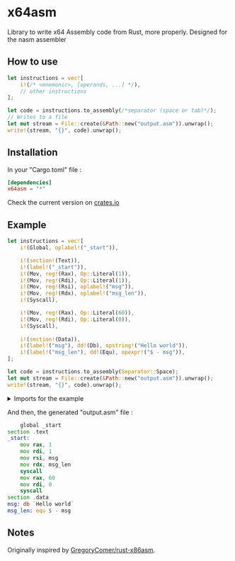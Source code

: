 # x64asm
Library to write x64 Assembly code from Rust, more properly. Designed for the nasm assembler

## How to use
```rust                                 
let instructions = vec![
    i!(/* <mnemonic>, [operands, ...] */),
    // other instructions
];

let code = instructions.to_assembly(/*separator (space or tab)*/);
// Writes to a file
let mut stream = File::create(&Path::new("output.asm")).unwrap();
write!(stream, "{}", code).unwrap();
```

## Installation
In your "Cargo.toml" file :
```toml
[dependencies]
x64asm = "*"
```

Check the current version on [crates.io](https://crates.io/crates/x64asm)

## Example
```rust      
let instructions = vec![
    i!(Global, oplabel!("_start")),

    i!(section!(Text)),
    i!(label!("_start")),
    i!(Mov, reg!(Rax), Op::Literal(1)),
    i!(Mov, reg!(Rdi), Op::Literal(1)),
    i!(Mov, reg!(Rsi), oplabel!("msg")),
    i!(Mov, reg!(Rdx), oplabel!("msg_len")),
    i!(Syscall),

    i!(Mov, reg!(Rax), Op::Literal(60)),
    i!(Mov, reg!(Rdi), Op::Literal(0)),
    i!(Syscall),
    
    i!(section!(Data)),
    i!(label!("msg"), dd!(Db), opstring!("Hello world")),
    i!(label!("msg_len"), dd!(Equ), opexpr!("$ - msg")),
];

let code = instructions.to_assembly(Separator::Space);
let mut stream = File::create(&Path::new("output.asm")).unwrap();
write!(stream, "{}", code).unwrap();
``` 

<details>
<summary>Imports for the example</summary>

```rust
use std::path::Path;
use std::fs::File;
use std::io::prelude::*;

use x64asm::convert::{ ToAssembly, Separator };
use x64asm::macros::*;
```
</details>

And then, the generated "output.asm" file :
```asm
	global _start 
section .text 
_start: 
	mov rax, 1 
	mov rdi, 1 
	mov rsi, msg 
	mov rdx, msg_len 
	syscall 
	mov rax, 60 
	mov rdi, 0 
	syscall
section .data 
msg: db `Hello world` 
msg_len: equ $ - msg 
```

## Notes
Originally inspired by [GregoryComer/rust-x86asm](https://github.com/GregoryComer/rust-x86asm).
